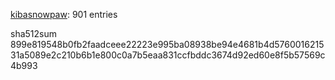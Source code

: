 [kibasnowpaw](https://github.com/kibasnowpaw): 901 entries

sha512sum 899e819548b0fb2faadceee22223e995ba08938be94e4681b4d576001621531a5089e2c210b6b1e800c0a7b5eaa831ccfbddc3674d92ed60e8f5b57569c4b993
